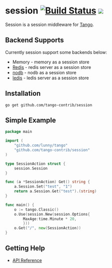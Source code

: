 session [![Build Status](https://drone.io/github.com/tango-contrib/session/status.png)](https://drone.io/github.com/tango-contrib/session/latest) [![](http://gocover.io/_badge/github.com/tango-contrib/session)](http://gocover.io/github.com/tango-contrib/session)
======

Session is a session middleware for [Tango](https://github.com/lunny/tango). 

## Backend Supports

Currently session support some backends below:

* Memory - memory as a session store
* [Redis](http://github.com/tango-contrib/session-redis) - redis server as a session store
* [nodb](http://github.com/tango-contrib/session-nodb) - nodb as a session store
* [ledis](http://github.com/tango-contrib/session-ledis) - ledis server as a session store

## Installation

    go get github.com/tango-contrib/session

## Simple Example

```Go
package main

import (
    "github.com/lunny/tango"
    "github.com/tango-contrib/session"
)

type SessionAction struct {
    session.Session
}

func (a *SessionAction) Get() string {
    a.Session.Set("test", "1")
    return a.Session.Get("test").(string)
}

func main() {
    o := tango.Classic()
    o.Use(session.New(session.Options{
        MaxAge:time.Minute * 20,
        }))
    o.Get("/", new(SessionAction))
}
```

## Getting Help

- [API Reference](https://gowalker.org/github.com/tango-contrib/session)
